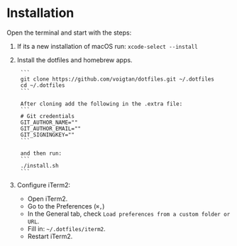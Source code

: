 # Installation

Open the terminal and start with the steps:

1. If its a new installation of macOS run:
    `xcode-select --install`

1. Install the dotfiles and homebrew apps.

        ```
        git clone https://github.com/voigtan/dotfiles.git ~/.dotfiles
        cd ~/.dotfiles
        ```

        After cloning add the following in the .extra file:
        ```
        # Git credentials
        GIT_AUTHOR_NAME=""
        GIT_AUTHOR_EMAIL=""
        GIT_SIGNINGKEY=""
        ```

        and then run:
        ```
        ./install.sh
        ```

2. Configure iTerm2:
    * Open iTerm2.
    * Go to the Preferences (`⌘,`)
    * In the General tab, check `Load preferences from a custom folder or URL`.
    * Fill in: `~/.dotfiles/iterm2`.
    * Restart iTerm2.